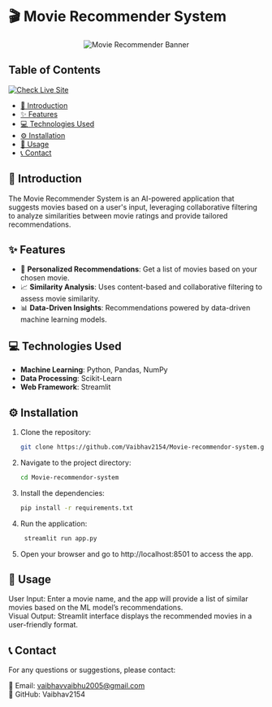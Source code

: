 # 🎬 Movie Recommender System

<div align="center">
  <img src="https://readme-typing-svg.herokuapp.com?font=Fira+Code&size=35&duration=2000&pause=800&color=FFD700&center=true&width=900&lines=Find+Your+Next+Favorite+Movie!;Smart+Movie+Suggestions+Just+For+You;Powered+by+Machine+Learning" alt="Movie Recommender Banner"/>
</div>

## Table of Contents
[![Check Live Site](https://img.shields.io/badge/Live_Site-Click_Here-brightgreen?style=for-the-badge)](https://huggingface.co/spaces/vaibhav2154/Movie-recommendor-system)

- [📖 Introduction](#-introduction)
- [✨ Features](#-features)
- [💻 Technologies Used](#-technologies-used)
- [⚙️ Installation](#%EF%B8%8F-installation)
- [🚀 Usage](#-usage)
- [📞 Contact](#-contact)

## 📖 Introduction

The Movie Recommender System is an AI-powered application that suggests movies based on a user's input, leveraging collaborative filtering to analyze similarities between movie ratings and provide tailored recommendations.

## ✨ Features

- 🎥 **Personalized Recommendations**: Get a list of movies based on your chosen movie.
- 📈 **Similarity Analysis**: Uses content-based and collaborative filtering to assess movie similarity.
- 📊 **Data-Driven Insights**: Recommendations powered by data-driven machine learning models.

## 💻 Technologies Used

- **Machine Learning**: Python, Pandas, NumPy
- **Data Processing**: Scikit-Learn
- **Web Framework**: Streamlit

## ⚙️ Installation

1. Clone the repository:
   ```bash
   git clone https://github.com/Vaibhav2154/Movie-recommendor-system.git
2. Navigate to the project directory:

   ```bash
   cd Movie-recommendor-system

3. Install the dependencies:

   ```bash
   pip install -r requirements.txt

4.  Run the application:
    ```bash
     streamlit run app.py
5.  Open your browser and go to http://localhost:8501 to access the app.


## 🚀 Usage
  User Input: Enter a movie name, and the app will provide a list of similar movies based on the ML model’s recommendations.<br>
  Visual Output: Streamlit interface displays the recommended movies in a user-friendly format.
## 📞 Contact

For any questions or suggestions, please contact:

  📧 Email: vaibhavvaibhu2005@gmail.com<br>
  🐙 GitHub: Vaibhav2154
